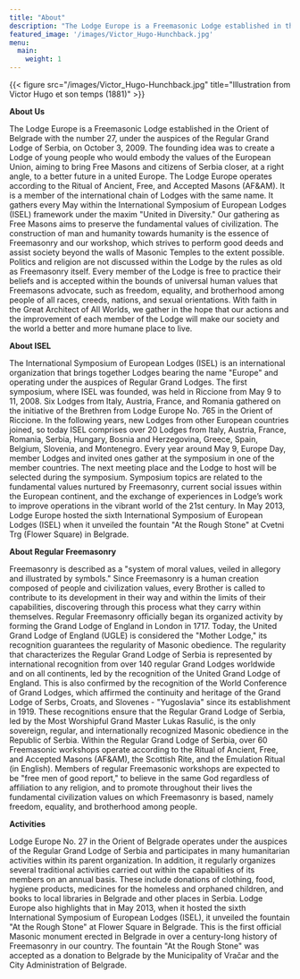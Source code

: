 ```yaml
---
title: "About"
description: "The Lodge Europe is a Freemasonic Lodge established in the Orient of Belgrade with the number 27, under the auspices of the Regular Grand Lodge of Serbia, on October 3, 2009."
featured_image: '/images/Victor_Hugo-Hunchback.jpg'
menu:
  main:
    weight: 1
---
```

{{< figure src="/images/Victor_Hugo-Hunchback.jpg" title="Illustration from Victor Hugo et son temps (1881)" >}}

**About Us**

The Lodge Europe is a Freemasonic Lodge established in the Orient of Belgrade with the number 27, under the auspices of the Regular Grand Lodge of Serbia, on October 3, 2009. The founding idea was to create a Lodge of young people who would embody the values of the European Union, aiming to bring Free Masons and citizens of Serbia closer, at a right angle, to a better future in a united Europe. The Lodge Europe operates according to the Ritual of Ancient, Free, and Accepted Masons (AF&AM). It is a member of the international chain of Lodges with the same name. It gathers every May within the International Symposium of European Lodges (ISEL) framework under the maxim "United in Diversity." Our gathering as Free Masons aims to preserve the fundamental values of civilization. The construction of man and humanity towards humanity is the essence of Freemasonry and our workshop, which strives to perform good deeds and assist society beyond the walls of Masonic Temples to the extent possible. Politics and religion are not discussed within the Lodge by the rules as old as Freemasonry itself. Every member of the Lodge is free to practice their beliefs and is accepted within the bounds of universal human values that Freemasons advocate, such as freedom, equality, and brotherhood among people of all races, creeds, nations, and sexual orientations. With faith in the Great Architect of All Worlds, we gather in the hope that our actions and the improvement of each member of the Lodge will make our society and the world a better and more humane place to live.


**About ISEL**

The International Symposium of European Lodges (ISEL) is an international organization that brings together Lodges bearing the name "Europe" and operating under the auspices of Regular Grand Lodges. The first symposium, where ISEL was founded, was held in Riccione from May 9 to 11, 2008. Six Lodges from Italy, Austria, France, and Romania gathered on the initiative of the Brethren from Lodge Europe No. 765 in the Orient of Riccione. In the following years, new Lodges from other European countries joined, so today ISEL comprises over 20 Lodges from Italy, Austria, France, Romania, Serbia, Hungary, Bosnia and Herzegovina, Greece, Spain, Belgium, Slovenia, and Montenegro. Every year around May 9, Europe Day, member Lodges and invited ones gather at the symposium in one of the member countries. The next meeting place and the Lodge to host will be selected during the symposium. 
Symposium topics are related to the fundamental values nurtured by Freemasonry, current social issues within the European continent, and the exchange of experiences in Lodge’s work to improve operations in the vibrant world of the 21st century. In May 2013, Lodge Europe hosted the sixth International Symposium of European Lodges (ISEL) when it unveiled the fountain "At the Rough Stone" at Cvetni Trg (Flower Square) in Belgrade.


**About Regular Freemasonry**

Freemasonry is described as a "system of moral values, veiled in allegory and illustrated by symbols." Since Freemasonry is a human creation composed of people and civilization values, every Brother is called to contribute to its development in their way and within the limits of their capabilities, discovering through this process what they carry within themselves. Regular Freemasonry officially began its organized activity by forming the Grand Lodge of England in London in 1717. Today, the United Grand Lodge of England (UGLE) is considered the "Mother Lodge," its recognition guarantees the regularity of Masonic obedience. The regularity that characterizes the Regular Grand Lodge of Serbia is represented by international recognition from over 140 regular Grand Lodges worldwide and on all continents, led by the recognition of the United Grand Lodge of England. This is also confirmed by the recognition of the World Conference of Grand Lodges, which affirmed the continuity and heritage of the Grand Lodge of Serbs, Croats, and Slovenes - "Yugoslavia" since its establishment in 1919. These recognitions ensure that the Regular Grand Lodge of Serbia, led by the Most Worshipful Grand Master Lukas Rasulić, is the only sovereign, regular, and internationally recognized Masonic obedience in the Republic of Serbia. Within the Regular Grand Lodge of Serbia, over 60 Freemasonic workshops operate according to the Ritual of Ancient, Free, and Accepted Masons (AF&AM), the Scottish Rite, and the Emulation Ritual (in English). Members of regular Freemasonic workshops are expected to be "free men of good report," to believe in the same God regardless of affiliation to any religion, and to promote throughout their lives the fundamental civilization values on which Freemasonry is based, namely freedom, equality, and brotherhood among people.


**Activities**

Lodge Europe No. 27 in the Orient of Belgrade operates under the auspices of the Regular Grand Lodge of Serbia and participates in many humanitarian activities within its parent organization. In addition, it regularly organizes several traditional activities carried out within the capabilities of its members on an annual basis. These include donations of clothing, food, hygiene products, medicines for the homeless and orphaned children, and books to local libraries in Belgrade and other places in Serbia. Lodge Europe also highlights that in May 2013, when it hosted the sixth International Symposium of European Lodges (ISEL), it unveiled the fountain "At the Rough Stone" at Flower Square in Belgrade. This is the first official Masonic monument erected in Belgrade in over a century-long history of Freemasonry in our country. The fountain "At the Rough Stone" was accepted as a donation to Belgrade by the Municipality of Vračar and the City Administration of Belgrade.
